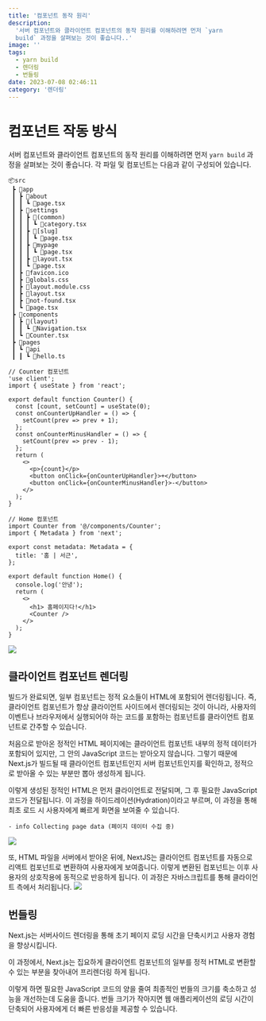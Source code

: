 ```yaml
---
title: '컴포넌트 동작 원리'
description:
  '서버 컴포넌트와 클라이언트 컴포넌트의 동작 원리를 이해하려면 먼저 `yarn
  build` 과정을 살펴보는 것이 좋습니다..'
image: ''
tags:
  - yarn build
  - 렌더링
  - 번들링
date: 2023-07-08 02:46:11
category: '렌더링'
---
```


# 컴포넌트 작동 방식

서버 컴포넌트와 클라이언트 컴포넌트의 동작 원리를 이해하려면 먼저 `yarn build`
과정을 살펴보는 것이 좋습니다. 각 파일 및 컴포넌트는 다음과 같이 구성되어
있습니다.

```
📦src
 ┣ 📂app
 ┃ ┣ 📂about
 ┃ ┃ ┗ 📜page.tsx
 ┃ ┣ 📂settings
 ┃ ┃ ┣ 📂(common)
 ┃ ┃ ┃ ┗ 📜category.tsx
 ┃ ┃ ┣ 📂[slug]
 ┃ ┃ ┃ ┗ 📜page.tsx
 ┃ ┃ ┣ 📂mypage
 ┃ ┃ ┃ ┗ 📜page.tsx
 ┃ ┃ ┣ 📜layout.tsx
 ┃ ┃ ┗ 📜page.tsx
 ┃ ┣ 📜favicon.ico
 ┃ ┣ 📜globals.css
 ┃ ┣ 📜layout.module.css
 ┃ ┣ 📜layout.tsx
 ┃ ┣ 📜not-found.tsx
 ┃ ┗ 📜page.tsx
 ┣ 📂components
 ┃ ┣ 📂(layout)
 ┃ ┃ ┗ 📜Navigation.tsx
 ┃ ┗ 📜Counter.tsx
 ┣ 📂pages
 ┃ ┗ 📂api
 ┃ ┃ ┗ 📜hello.ts
```

```tsx
// Counter 컴포넌트
'use client';
import { useState } from 'react';

export default function Counter() {
  const [count, setCount] = useState(0);
  const onCounterUpHandler = () => {
    setCount(prev => prev + 1);
  };
  const onCounterMinusHandler = () => {
    setCount(prev => prev - 1);
  };
  return (
    <>
      <p>{count}</p>
      <button onClick={onCounterUpHandler}>+</button>
      <button onClick={onCounterMinusHandler}>-</button>
    </>
  );
}

// Home 컴포넌트
import Counter from '@/components/Counter';
import { Metadata } from 'next';

export const metadata: Metadata = {
  title: '홈 | 서근',
};

export default function Home() {
  console.log('안녕');
  return (
    <>
      <h1> 홈페이지다!</h1>
      <Counter />
    </>
  );
}
```

![](https://i.imgur.com/BWIXwWX.png)

## 클라이언트 컴포넌트 렌더링

빌드가 완료되면, 일부 컴포넌트는 정적 요소들이 HTML에 포함되어 렌더링됩니다. 즉,
클라이언트 컴포넌트가 항상 클라이언트 사이드에서 렌더링되는 것이 아니라,
사용자의 이벤트나 브라우저에서 실행되어야 하는 코드를 포함하는 컴포넌트를
클라이언트 컴포넌트로 간주할 수 있습니다.

처음으로 받아온 정적인 HTML 페이지에는 클라이언트 컴포넌트 내부의 정적 데이터가
포함되어 있지만, 그 안의 JavaScript 코드는 받아오지 않습니다. 그렇기 때문에
Next.js가 빌드될 때 클라이언트 컴포넌트인지 서버 컴포넌트인지를 확인하고,
정적으로 받아올 수 있는 부분만 뽑아 생성하게 됩니다.

이렇게 생성된 정적인 HTML은 먼저 클라이언트로 전달되며, 그 후 필요한 JavaScript
코드가 전달됩니다. 이 과정을 하이드레이션(Hydration)이라고 부르며, 이 과정을
통해 최초 로드 시 사용자에게 빠르게 화면을 보여줄 수 있습니다.

```shell
- info Collecting page data (페이지 데이터 수집 중)
```

![](https://i.imgur.com/3xFeOYi.gif)

또, HTML 파일을 서버에서 받아온 뒤에, NextJS는 클라이언트 컴포넌트를 자동으로
리액트 컴포넌트로 변환하여 사용자에게 보여줍니다. 이렇게 변환된 컴포넌트는 이후
사용자의 상호작용에 동적으로 반응하게 됩니다. 이 과정은 자바스크립트를 통해
클라이언트 측에서 처리됩니다. ![](https://i.imgur.com/rs4r7Kl.png)

## 번들링

Next.js는 서버사이드 렌더링을 통해 초기 페이지 로딩 시간을 단축시키고 사용자
경험을 향상시킵니다.

이 과정에서, Next.js는 집요하게 클라이언트 컴포넌트의 일부를 정적 HTML로 변환할
수 있는 부분을 찾아내어 프리렌더링 하게 됩니다.

이렇게 하면 필요한 JavaScript 코드의 양을 줄여 최종적인 번들의 크기를 축소하고
성능을 개선하는데 도움을 줍니다. 번들 크기가 작아지면 웹 애플리케이션의 로딩
시간이 단축되어 사용자에게 더 빠른 반응성을 제공할 수 있습니다.
